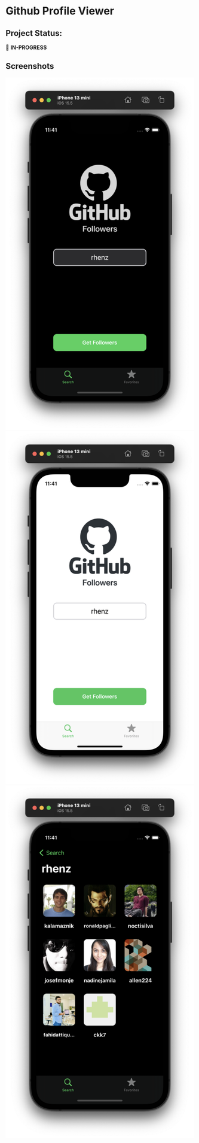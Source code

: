 # Github Profile Viewer

## Project Status:

🚧 **IN-PROGRESS**

## Screenshots
![App-Screenshot](Screenshots/Search-Screen-1.png)
![App-Screenshot](Screenshots/Search-Screen-2.png)
![App-Screenshot](Screenshots/Followers-List-Screen.png)

